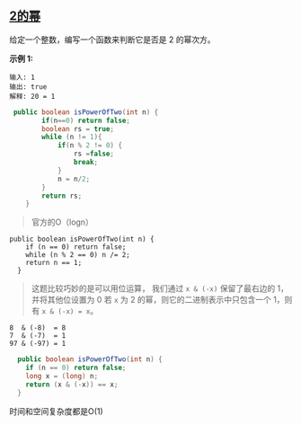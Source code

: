## [2的幂](https://leetcode-cn.com/problems/power-of-two/)

 给定一个整数，编写一个函数来判断它是否是 2 的幂次方。 

**示例 1:**

```
输入: 1
输出: true
解释: 20 = 1
```



```java
 public boolean isPowerOfTwo(int n) {
        if(n==0) return false;
        boolean rs = true;
        while (n != 1){
            if(n % 2 != 0) {
                rs =false;
                break;
            }
            n = n/2;
        }
        return rs;
    }
```

> 官方的O（logn）

```
public boolean isPowerOfTwo(int n) {
    if (n == 0) return false;
    while (n % 2 == 0) n /= 2;
    return n == 1;
  }
```

> 这题比较巧妙的是可以用位运算， 我们通过 `x & (-x)` 保留了最右边的 1，并将其他位设置为 0 若 `x` 为 2 的幂，则它的二进制表示中只包含一个 1，则有 `x & (-x) = x`。 

```
8  & (-8)  = 8
7  & (-7)  = 1
97 & (-97) = 1
```

```java
  public boolean isPowerOfTwo(int n) {
    if (n == 0) return false;
    long x = (long) n;
    return (x & (-x)) == x;
  }
```

时间和空间复杂度都是O(1)

